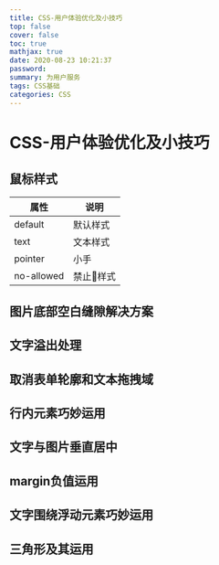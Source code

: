 ```yaml
---
title: CSS-用户体验优化及小技巧
top: false
cover: false
toc: true
mathjax: true
date: 2020-08-23 10:21:37
password:
summary: 为用户服务
tags: CSS基础
categories: CSS
---
```


# CSS-用户体验优化及小技巧

## 鼠标样式

| 属性       | 说明      |
| ---------- | --------- |
| default    | 默认样式  |
| text       | 文本样式  |
| pointer    | 小手      |
| no-allowed | 禁止🚫样式 |



## 图片底部空白缝隙解决方案

## 文字溢出处理

## 取消表单轮廓和文本拖拽域

## 行内元素巧妙运用

## 文字与图片垂直居中

## margin负值运用

## 文字围绕浮动元素巧妙运用

## 三角形及其运用

